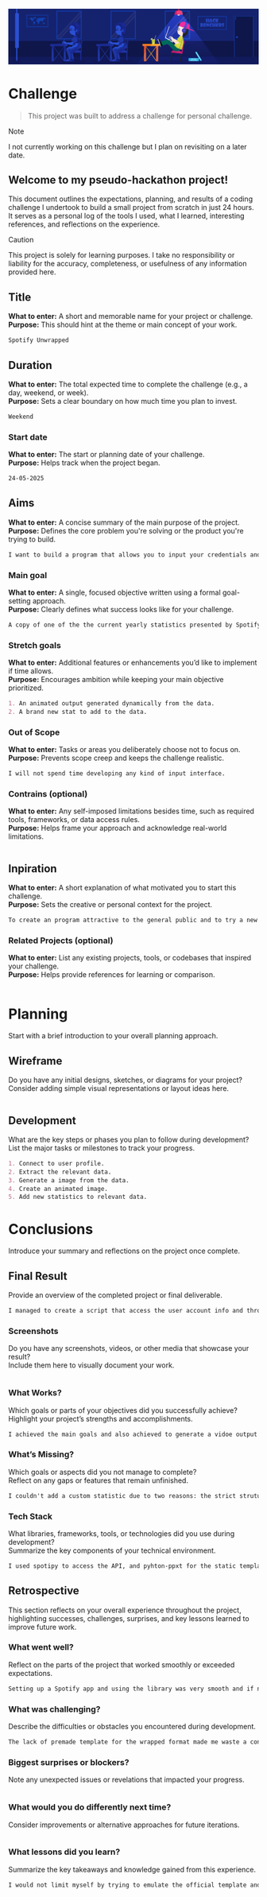 ![Challenge banner](/docs/assets/challenge-banner.jpg)

# Challenge
> This project was built to address a challenge for personal challenge.

<!-- >> [!WARNING]
> I am currently no longer actively working on this challenge. -->

> [!NOTE]
> I not currently working on this challenge but I plan on revisiting on a later date.


## Welcome to my pseudo-hackathon project!
This document outlines the expectations, planning, and results of a coding challenge I undertook to build a small project from scratch in just 24 hours. It serves as a personal log of the tools I used, what I learned, interesting references, and reflections on the experience.

> [!CAUTION]
> This project is solely for learning purposes. I take no responsibility or liability for the accuracy, completeness, or usefulness of any information provided here.

## Title  
**What to enter:** A short and memorable name for your project or challenge.  
**Purpose:** This should hint at the theme or main concept of your work.
```markdown
Spotify Unwrapped
```

## Duration
**What to enter:** The total expected time to complete the challenge (e.g., a day, weekend, or week).  
**Purpose:** Sets a clear boundary on how much time you plan to invest.
```markdown
Weekend
```

### Start date
**What to enter:** The start or planning date of your challenge.  
**Purpose:** Helps track when the project began.
```markdown
24-05-2025
```

## Aims
**What to enter:** A concise summary of the main purpose of the project.  
**Purpose:** Defines the core problem you're solving or the product you're trying to build.
```markdown
I want to build a program that allows you to input your credentials and quickly create a monthly Spotify wrapped like the official one
```

### Main goal
**What to enter:** A single, focused objective written using a formal goal-setting approach.  
**Purpose:** Clearly defines what success looks like for your challenge.
```markdown
A copy of one of the the current yearly statistics presented by Spotify in a similar layout. Produced from inputting the user credentials.
```

### Stretch goals
**What to enter:** Additional features or enhancements you’d like to implement if time allows.  
**Purpose:** Encourages ambition while keeping your main objective prioritized.
```markdown
1. An animated output generated dynamically from the data.
2. A brand new stat to add to the data.
```

### Out of Scope
**What to enter:** Tasks or areas you deliberately choose not to focus on.  
**Purpose:** Prevents scope creep and keeps the challenge realistic.
```markdown
I will not spend time developing any kind of input interface.
```

### Contrains (optional)
**What to enter:** Any self-imposed limitations besides time, such as required tools, frameworks, or data access rules.  
**Purpose:** Helps frame your approach and acknowledge real-world limitations.
```markdown
```

## Inpiration
**What to enter:** A short explanation of what motivated you to start this challenge.  
**Purpose:** Sets the creative or personal context for the project.
```markdown
To create an program attractive to the general public and to try a new library I found.
```

### Related Projects (optional)
**What to enter:** List any existing projects, tools, or codebases that inspired your challenge.  
**Purpose:** Helps provide references for learning or comparison.
```markdown
```

# Planning
Start with a brief introduction to your overall planning approach.

## Wireframe
Do you have any initial designs, sketches, or diagrams for your project?  
Consider adding simple visual representations or layout ideas here.
```markdown
```

## Development
What are the key steps or phases you plan to follow during development?  
List the major tasks or milestones to track your progress.
```markdown
1. Connect to user profile.
2. Extract the relevant data.
3. Generate a image from the data.
4. Create an animated image.
5. Add new statistics to relevant data.
```

# Conclusions
Introduce your summary and reflections on the project once complete.

## Final Result
Provide an overview of the completed project or final deliverable.
```markdown
I managed to create a script that access the user account info and through some cheap shortcut is able to generate a video similar to the offical one.
```

### Screenshots
Do you have any screenshots, videos, or other media that showcase your result?  
Include them here to visually document your work.
```markdown
```

### What Works?
Which goals or parts of your objectives did you successfully achieve?  
Highlight your project’s strengths and accomplishments.
```markdown
I achieved the main goals and also achieved to generate a vidoe output instead of a static one.
```

### What’s Missing?
Which goals or aspects did you not manage to complete?  
Reflect on any gaps or features that remain unfinished.
```markdown
I couldn't add a custom statistic due to two reasons: the strict struture of the template left barely any room to add the statitists, and the API has been cutting developers from its features, making it hard to create.
```

### Tech Stack
What libraries, frameworks, tools, or technologies did you use during development?  
Summarize the key components of your technical environment.
```markdown
I used spotipy to access the API, and pyhton-ppxt for the static template. For the video generation shortcut I used playwright to emulate user input in the web interface.
```

## Retrospective  
This section reflects on your overall experience throughout the project, highlighting successes, challenges, surprises, and key lessons learned to improve future work.

### What went well?  
Reflect on the parts of the project that worked smoothly or exceeded expectations.
```markdown
Setting up a Spotify app and using the library was very smooth and if not hindered by the goal of generating a review it could have been fun to experiment.
```

### What was challenging?  
Describe the difficulties or obstacles you encountered during development.
```markdown
The lack of premade template for the wrapped format made me waste a considerable amount of time looking for ways to generate the output.
```

### Biggest surprises or blockers?  
Note any unexpected issues or revelations that impacted your progress.
```markdown
```

### What would you do differently next time?  
Consider improvements or alternative approaches for future iterations.
```markdown
```

### What lessons did you learn? 
Summarize the key takeaways and knowledge gained from this experience.
```markdown
I would not limit myself by trying to emulate the official template and probably would try to find an alterntive.
```

<!-- ## Metrics 
Here, you’ll summarize some quantitative data about your project development, helping to measure scope, effort, and tool usage.

### Lines of code: 
Record the approximate number of lines of code written.
```markdown
```

### Commits
Count how many commits were made during the project.
```markdown
```

### Files created
List the number of files you added or significantly changed.
```markdown
```

### External services used 
Identify any third-party services or APIs integrated into the project.
```markdown
``` -->

